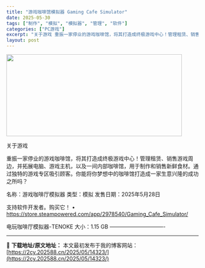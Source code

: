 ```yaml
---
title: "游戏咖啡馆模拟器 Gaming Cafe Simulator"
date: 2025-05-30
tags: ["制作", "模拟", "模拟器", "管理", "软件"]
categories: ["PC游戏"]
excerpt: "关于游戏 重振一家停业的游戏咖啡馆，将其打造成终极游戏中心！管理租赁、销售游戏周边，并拓展电脑、游戏主机，以及一间内部咖啡馆，用于制作和销售新鲜食材。通过独特的游戏专区吸引顾客。你能将你梦想中的咖啡馆打造成一家生意兴隆的成功之所吗？ 名称：游戏咖啡厅模拟器 类型：模拟 发售日期：2025年5月28日&hellip;"
layout: post
---
```


<img src="https://2cy.202588.cn/wp-content/uploads/2025/05/2025053006215641.jpg" alt="" width="460" height="215" class="aligncenter size-full wp-image-14324" />

关于游戏

重振一家停业的游戏咖啡馆，将其打造成终极游戏中心！管理租赁、销售游戏周边，并拓展电脑、游戏主机，以及一间内部咖啡馆，用于制作和销售新鲜食材。通过独特的游戏专区吸引顾客。你能将你梦想中的咖啡馆打造成一家生意兴隆的成功之所吗？

名称：游戏咖啡厅模拟器
类型：模拟
发售日期：2025年5月28日

支持软件开发者。购买它！
• https://store.steampowered.com/app/2978540/Gaming_Cafe_Simulator/

电玩咖啡厅模拟器-TENOKE
大小：1.15 GB
——————————- 

---
📖 **下载地址/原文地址：** 本文最初发布于我的博客网站：[https://2cy.202588.cn/2025/05/14323/](https://2cy.202588.cn/2025/05/14323/)
